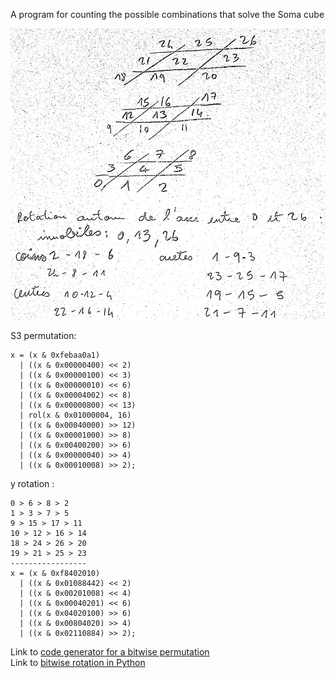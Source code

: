 A program for counting the possible combinations that solve the Soma cube

![soma_indexing](soma_index.png "Indexing used in the program")

S3 permutation:  
```
x = (x & 0xfebaa0a1)
  | ((x & 0x00000400) << 2)
  | ((x & 0x00000100) << 3)
  | ((x & 0x00000010) << 6)
  | ((x & 0x00004002) << 8)
  | ((x & 0x00000800) << 13)
  | rol(x & 0x01000004, 16)
  | ((x & 0x00040000) >> 12)
  | ((x & 0x00001000) >> 8)
  | ((x & 0x00400200) >> 6)
  | ((x & 0x00000040) >> 4)
  | ((x & 0x00010008) >> 2);
```

y rotation :
```
0 > 6 > 8 > 2
1 > 3 > 7 > 5
9 > 15 > 17 > 11
10 > 12 > 16 > 14
18 > 24 > 26 > 20
19 > 21 > 25 > 23
-----------------
x = (x & 0xf8402010)
  | ((x & 0x01088442) << 2)
  | ((x & 0x00201008) << 4)
  | ((x & 0x00040201) << 6)
  | ((x & 0x04020100) >> 6)
  | ((x & 0x00804020) >> 4)
  | ((x & 0x02110884) >> 2);
```

Link to [code generator for a bitwise permutation](https://programming.sirrida.de/calcperm.php)  
Link to [bitwise rotation in Python](https://www.falatic.com/index.php/108/python-and-bitwise-rotation)


